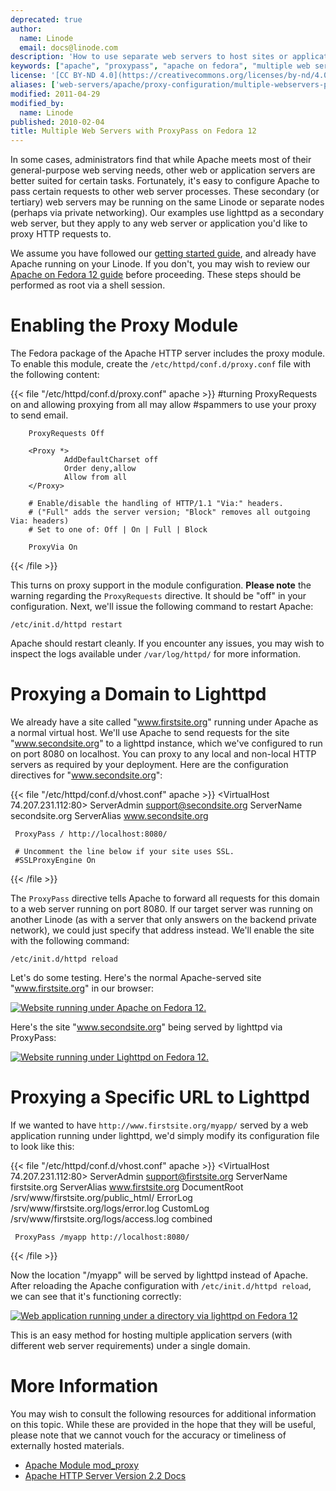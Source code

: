 ```yaml
---
deprecated: true
author:
  name: Linode
  email: docs@linode.com
description: 'How to use separate web servers to host sites or applications using ProxyPass with Apache.'
keywords: ["apache", "proxypass", "apache on fedora", "multiple web servers"]
license: '[CC BY-ND 4.0](https://creativecommons.org/licenses/by-nd/4.0)'
aliases: ['web-servers/apache/proxy-configuration/multiple-webservers-proxypass-fedora-12/','websites/apache/multiple-web-servers-with-proxypass-on-fedora-12/']
modified: 2011-04-29
modified_by:
  name: Linode
published: 2010-02-04
title: Multiple Web Servers with ProxyPass on Fedora 12
---
```




In some cases, administrators find that while Apache meets most of their general-purpose web serving needs, other web or application servers are better suited for certain tasks. Fortunately, it's easy to configure Apache to pass certain requests to other web server processes. These secondary (or tertiary) web servers may be running on the same Linode or separate nodes (perhaps via private networking). Our examples use lighttpd as a secondary web server, but they apply to any web server or application you'd like to proxy HTTP requests to.

We assume you have followed our [getting started guide](/docs/getting-started/), and already have Apache running on your Linode. If you don't, you may wish to review our [Apache on Fedora 12 guide](/docs/web-servers/apache/installation/fedora-12) before proceeding. These steps should be performed as root via a shell session.

# Enabling the Proxy Module

The Fedora package of the Apache HTTP server includes the proxy module. To enable this module, create the `/etc/httpd/conf.d/proxy.conf` file with the following content:

{{< file "/etc/httpd/conf.d/proxy.conf" apache >}}
<IfModule mod_proxy.c>
        #turning ProxyRequests on and allowing proxying from all may allow
        #spammers to use your proxy to send email.

        ProxyRequests Off

        <Proxy *>
                AddDefaultCharset off
                Order deny,allow
                Allow from all
        </Proxy>

        # Enable/disable the handling of HTTP/1.1 "Via:" headers.
        # ("Full" adds the server version; "Block" removes all outgoing Via: headers)
        # Set to one of: Off | On | Full | Block

        ProxyVia On
</IfModule>

{{< /file >}}


This turns on proxy support in the module configuration. **Please note** the warning regarding the `ProxyRequests` directive. It should be "off" in your configuration. Next, we'll issue the following command to restart Apache:

    /etc/init.d/httpd restart

Apache should restart cleanly. If you encounter any issues, you may wish to inspect the logs available under `/var/log/httpd/` for more information.

# Proxying a Domain to Lighttpd

We already have a site called "www.firstsite.org" running under Apache as a normal virtual host. We'll use Apache to send requests for the site "www.secondsite.org" to a lighttpd instance, which we've configured to run on port 8080 on localhost. You can proxy to any local and non-local HTTP servers as required by your deployment. Here are the configuration directives for "www.secondsite.org":

{{< file "/etc/httpd/conf.d/vhost.conf" apache >}}
<VirtualHost 74.207.231.112:80>
     ServerAdmin support@secondsite.org
     ServerName secondsite.org
     ServerAlias www.secondsite.org

     ProxyPass / http://localhost:8080/

     # Uncomment the line below if your site uses SSL.
     #SSLProxyEngine On
</VirtualHost>

{{< /file >}}


The `ProxyPass` directive tells Apache to forward all requests for this domain to a web server running on port 8080. If our target server was running on another Linode (as with a server that only answers on the backend private network), we could just specify that address instead. We'll enable the site with the following command:

    /etc/init.d/httpd reload

Let's do some testing. Here's the normal Apache-served site "www.firstsite.org" in our browser:

[![Website running under Apache on Fedora 12.](/docs/assets/455-proxypass-apache-site.png)](/docs/assets/455-proxypass-apache-site.png)

Here's the site "www.secondsite.org" being served by lighttpd via ProxyPass:

[![Website running under Lighttpd on Fedora 12.](/docs/assets/456-proxypass-lighttpd-site.png)](/docs/assets/456-proxypass-lighttpd-site.png)

# Proxying a Specific URL to Lighttpd

If we wanted to have `http://www.firstsite.org/myapp/` served by a web application running under lighttpd, we'd simply modify its configuration file to look like this:

{{< file "/etc/httpd/conf.d/vhost.conf" apache >}}
<VirtualHost 74.207.231.112:80>
     ServerAdmin support@firstsite.org
     ServerName firstsite.org
     ServerAlias www.firstsite.org
     DocumentRoot /srv/www/firstsite.org/public_html/
     ErrorLog /srv/www/firstsite.org/logs/error.log
     CustomLog /srv/www/firstsite.org/logs/access.log combined

     ProxyPass /myapp http://localhost:8080/
</VirtualHost>

{{< /file >}}


Now the location "/myapp" will be served by lighttpd instead of Apache. After reloading the Apache configuration with `/etc/init.d/httpd reload`, we can see that it's functioning correctly:

[![Web application running under a directory via lighttpd on Fedora 12](/docs/assets/457-proxypass-lighttpd-directory.png)](/docs/assets/457-proxypass-lighttpd-directory.png)

This is an easy method for hosting multiple application servers (with different web server requirements) under a single domain.

# More Information

You may wish to consult the following resources for additional information on this topic. While these are provided in the hope that they will be useful, please note that we cannot vouch for the accuracy or timeliness of externally hosted materials.

- [Apache Module mod\_proxy](http://httpd.apache.org/docs/2.2/mod/mod_proxy.html)
- [Apache HTTP Server Version 2.2 Docs](http://httpd.apache.org/docs/2.2/)
